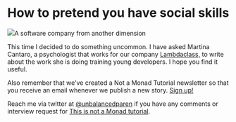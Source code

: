 # **How to pretend you have social skills**
![](https://miro.medium.com/max/300/1*Zn-cHY_cpFVxmhkIAwhYzw.png)A software company from another dimension

This time I decided to do something uncommon. I have asked Martina Cantaro, a psychologist that works for our company [Lambdaclass,](http://lambdaclass.com/) to write about the work she is doing training young developers. I hope you find it useful.

Also remember that we’ve created a Not a Monad Tutorial newsletter so that you receive an email whenever we publish a new story. [Sign up!](https://mailchi.mp/9302d4f60de9/not-a-monad-tutorial)

Reach me via twitter at [@unbalancedparen](https://twitter.com/unbalancedparen) if you have any comments or interview request for [This is not a Monad tutorial](https://medium.com/this-is-not-a-monad-tutorial/).




